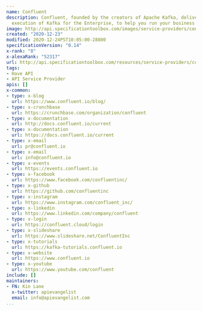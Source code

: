 ```yaml
---
name: Confluent
description: Confluent, founded by the creators of Apache Kafka, delivers a complete
  execution of Kafka for the Enterprise, to help you run your business in real time.
image: http://api.specificationtoolbox.com/images/service-providers/confluent.jpg
created: "2020-12-23"
modified: 2020-12-24PST10:05:00-28800
specificationVersion: "0.14"
x-rank: "8"
x-alexaRank: "52317"
url: http://api.specificationtoolbox.com/resources/service-providers/confluent/
tags:
- Have API
- API Service Provider
apis: []
x-common:
- type: x-blog
  url: https://www.confluent.io/blog/
- type: x-crunchbase
  url: https://crunchbase.com/organization/confluent
- type: x-documentation
  url: http://docs.confluent.io/current
- type: x-documentation
  url: https://docs.confluent.io/current
- type: x-email
  url: pr@confluent.io
- type: x-email
  url: info@confluent.io
- type: x-events
  url: https://events.confluent.io
- type: x-facebook
  url: https://www.facebook.com/confluentinc/
- type: x-github
  url: https://github.com/confluentinc
- type: x-instagram
  url: https://www.instagram.com/confluent_inc/
- type: x-linkedin
  url: https://www.linkedin.com/company/confluent
- type: x-login
  url: https://confluent.cloud/login
- type: x-slideshare
  url: https://www.slideshare.net/ConfluentInc
- type: x-tutorials
  url: https://kafka-tutorials.confluent.io
- type: x-website
  url: https://www.confluent.io
- type: x-youtube
  url: https://www.youtube.com/confluent
include: []
maintainers:
- FN: Kin Lane
  x-twitter: apievangelist
  email: info@apievangelist.com
...
```

